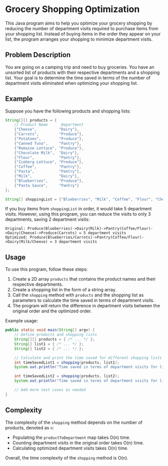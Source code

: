 # Grocery Shopping Optimization

This Java program aims to help you optimize your grocery shopping by reducing the number of department visits required to purchase items from your shopping list. Instead of buying items in the order they appear on your list, the program arranges your shopping to minimize department visits. 

## Problem Description
You are going on a camping trip and need to buy groceries. You have an unsorted list of products with their respective departments and a shopping list. Your goal is to determine the time saved in terms of the number of department visits eliminated when optimizing your shopping list.

## Example
Suppose you have the following products and shopping lists:
```java
String[][] products = {
    // Product Name      Department
    {"Cheese",          "Dairy"},
    {"Carrots",         "Produce"},
    {"Potatoes",        "Produce"},
    {"Canned Tuna",     "Pantry"},
    {"Romaine Lettuce", "Produce"},
    {"Chocolate Milk",  "Dairy"},
    {"Flour",           "Pantry"},
    {"Iceberg Lettuce", "Produce"},
    {"Coffee",          "Pantry"},
    {"Pasta",           "Pantry"},
    {"Milk",            "Dairy"},
    {"Blueberries",     "Produce"},
    {"Pasta Sauce",     "Pantry"}
};

String[] shoppingList = {"Blueberries", "Milk", "Coffee", "Flour", "Cheese", "Carrots"};
```

If you buy items from `shoppingList` in order, it would take 5 department visits. However, using this program, you can reduce the visits to only 3 departments, saving 2 department visits:
```
Original: Produce(Blueberries)->Dairy(Milk)->Pantry(Coffee/Flour)->Dairy(Cheese)->Produce(Carrots) = 5 department visits
Optimized: Produce(Blueberries/Carrots)->Pantry(Coffee/Flour)->Dairy(Milk/Cheese) = 3 department visits
```

## Usage
To use this program, follow these steps:

1. Create a 2D array `products` that contains the product names and their respective departments.
2. Create a shopping list in the form of a string array.
3. Call the `shopping` method with `products` and the shopping list as parameters to calculate the time saved in terms of department visits.
4. The program will return the difference in department visits between the original order and the optimized order.

Example usage:
```java
public static void main(String[] argv) {
    // Define products and shopping lists
    String[][] products = { /* ... */ };
    String[] list1 = { /* ... */ };
    String[] list2 = { /* ... */ };

    // Calculate and print the time saved for different shopping lists
    int timeSavedList1 = shopping(products, list1);
    System.out.println("Time saved in terms of department visits for list1: " + timeSavedList1);

    int timeSavedList2 = shopping(products, list2);
    System.out.println("Time saved in terms of department visits for list2: " + timeSavedList2);

    // Add more test cases as needed
}
```

## Complexity
The complexity of the `shopping` method depends on the number of products, denoted as `n`:

- Populating the `productToDepartment` map takes O(n) time.
- Counting department visits in the original order takes O(n) time.
- Calculating optimized department visits takes O(n) time.

Overall, the time complexity of the `shopping` method is O(n).
